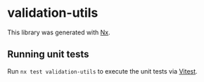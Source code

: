 # validation-utils

This library was generated with [Nx](https://nx.dev).

## Running unit tests

Run `nx test validation-utils` to execute the unit tests via [Vitest](https://vitest.dev/).
